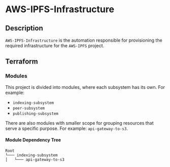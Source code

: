 # AWS-IPFS-Infrastructure

## Description

`AWS-IPFS-Infrastructure` is the automation responsible for provisioning the required infrastructure for the `AWS-IPFS` project.

## Terraform

### Modules

This project is divided into modules, where each subsystem has its own. For example:

- `indexing-subsystem`
- `peer-subsystem`
- `publishing-subsystem`

There are also modules with smaller scope for grouping resources that serve a specific purpose. For example: `api-gateway-to-s3`.

#### Module Dependency Tree

```
Root
└─── indexing-subsystem
│   └─── api-gateway-to-s3
